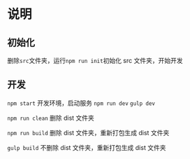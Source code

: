 # 说明

## 初始化

删除`src`文件夹，运行`npm run init`初始化 src 文件夹，开始开发

## 开发

`npm start`      开发环境，启动服务
`npm run dev`
`gulp dev`

`npm run clean`  删除 dist 文件夹

`npm run build`  删除 dist 文件夹，重新打包生成 dist 文件夹

`gulp build`     不删除 dist 文件夹，重新打包生成 dist 文件夹
